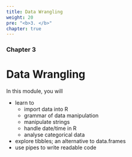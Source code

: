 ```yaml
---
title: Data Wrangling
weight: 20
pre: "<b>3. </b>"
chapter: true
---
```


### Chapter 3

# Data Wrangling

In this module, you will

- learn to 
    - import data into R
    - grammar of data manipulation
    - manipulate strings 
    - handle date/time in R
    - analyse categorical data
- explore tibbles; an alternative to data.frames
- use pipes to write readable code

 
